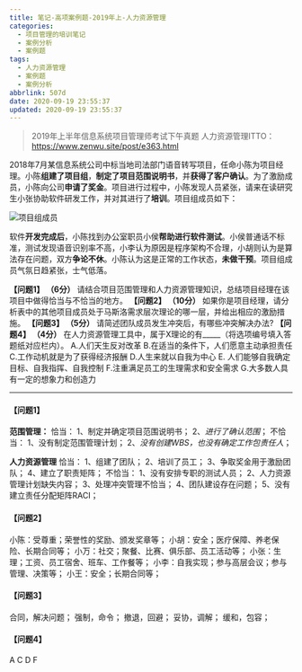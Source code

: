 ```yaml
---
title: 笔记-高项案例题-2019年上-人力资源管理
categories:
  - 项目管理的培训笔记
  - 案例分析
  - 案例题
tags:
  - 人力资源管理
  - 案例题
  - 案例分析
abbrlink: 507d
date: 2020-09-19 23:55:37
updated: 2020-09-19 23:55:37
---
```


>2019年上半年信息系统项目管理师考试下午真题
>人力资源管理ITTO：<https://www.zenwu.site/post/e363.html>

2018年7月某信息系统公司中标当地司法部门语音转写项目，任命小陈为项目经理。小陈**组建了项目组**，**制定了项目范围说明书**，并**获得了客户确认**。为了激励成员，小陈向公司**申请了奖金**。项目进行过程中，小陈发现人员紧张，请来在读研究生小张协助软件研发工作，并对其进行了**培训**。项目组成员如下：

![项目组成员](https://i.loli.net/2020/09/19/ENB9Ffh64G5dYey.png)

软件**开发完成后**，小陈找到办公室职员小侯**帮助进行软件测试**。小侯普通话不标准，测试发现语音识别率不高，小李认为原因是程序架构不合理，小胡则认为是算法存在问题，双方**争论不休**。小陈认为这是正常的工作状态，**未做干预**。项目组成员气氛日趋紧张，士气低落。

**【问题1】 （6分）**
请结合项目范围管理和人力资源管理知识，总结项目经理在该项目中做得恰当与不恰当的地方。
**【问题2】  （10分）**
如果你是项目经理，请分析表中的其他项目成员处于马斯洛需求层次理论的哪一层，并给出相应的激励措施。
**【问题3】  （5分）**
请简述团队成员发生冲突后，有哪些冲突解决办法?
**【问题4】  （4分）**
在人力资源管理工具中，属于X理论的有_____（将选项编号填入答题纸对应栏内）。
A.人们天生反对改革
B.在适当的条件下，人们愿意主动承担责任
C.工作动机就是为了获得经济报酬
D.人生来就以自我为中心
E. 人们能够自我确定目标、自我指挥、自我控制
F.注重满足员工的生理需求和安全需求
G.大多数人具有一定的想象力和创造力

<!-- more -->

---

#### 【问题1】

**范围管理：**
恰当：
1、制定并确定项目范围说明书；
2、*进行了确认范围*；
不恰当：
1、没有制定范围管理计划；
2、*没有创建WBS，也没有确定工作包责任人*；

**人力资源管理**
恰当：
1、组建了团队；
2、培训了员工；
3、争取奖金用于激励团队；
4、建立了职责矩阵；
不恰当：
1、没有安排专职的测试人员；
2、人力资源管理计划缺失内容；
3、处理冲突管理不恰当；
4、团队建设存在问题；
5、没有建立责任分配矩阵RACI；

#### 【问题2】

小陈：受尊重；荣誉性的奖励、颁发奖章等；
小胡：安全；医疗保障、养老保险、长期合同等；
小万：社交；聚餐、比赛、俱乐部、员工活动等；
小张：生理；工资、员工宿舍、班车、工作餐等；
小李：自我实现；参与高层会议；参与管理、决策等；
小王：安全；长期合同等；

#### 【问题3】

合同，解决问题；
强制，命令；
撤退，回避；
妥协，调解；
缓和，包容；

#### 【问题4】

A C D F
